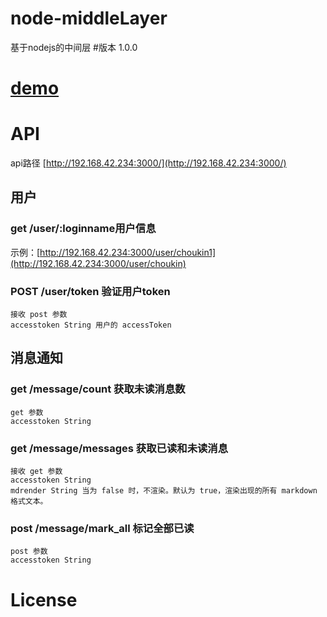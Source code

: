 # node-middleLayer
基于nodejs的中间层
#版本
1.0.0

# [demo](http://192.168.42.234:3000/)



# API

api路径 [http://192.168.42.234:3000/](http://192.168.42.234:3000/)

## 用户
### get /user/:loginname用户信息
   示例：[http://192.168.42.234:3000/user/choukin1](http://192.168.42.234:3000/user/choukin)

### POST /user/token 验证用户token
    接收 post 参数
    accesstoken String 用户的 accessToken

## 消息通知

### get /message/count 获取未读消息数
    get 参数
    accesstoken String

### get /message/messages 获取已读和未读消息
    接收 get 参数
    accesstoken String
    mdrender String 当为 false 时，不渲染。默认为 true，渲染出现的所有 markdown 格式文本。

### post /message/mark_all 标记全部已读
    post 参数
    accesstoken String


# License

